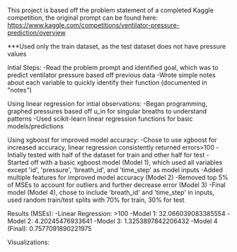 This project is based off the problem statement of a completed Kaggle competition, the original prompt can be found here: https://www.kaggle.com/competitions/ventilator-pressure-prediction/overview

***Used only the train dataset, as the test dataset does not have pressure values

Intial Steps:
-Read the problem prompt and identified goal, which was to predict ventilator pressure based off previous data
-Wrote simple notes about each variable to quickly identify their function (documented in "notes")

Using linear regression for intial observations:
-Began programming, graphed pressures based off u_in for singular breaths to understand patterns
-Used scikit-learn linear regression functions for basic models/predictions

Using xgboost for improved model accuracy:
-Chose to use xgboost for increased accuracy, linear regression consistently returned errors>100
-Intially tested with half of the dataset for train and other half for test
-Started off with a basic xgboost model (Model 1), which used all variables except 'id', 'pressure', 'breath_id', and 'time_step' as model inputs
-Added multiple features for improved model accuracy (Model 2)
-Removed top 5% of MSEs to account for outliers and further decrease error (Model 3)
-Final model (Model 4), chose to include 'breath_id' and 'time_step' in inputs, used random train/test splits with 70% for train, 30% for test

Results (MSEs):
-Linear Regression: >100
-Model 1: 32.066039083385554
-Model 2: 4.20245476933641
-Model 3: 1.3253897842206432
-Model 4 (Final): 0.7577091890221975

Visualizations:

